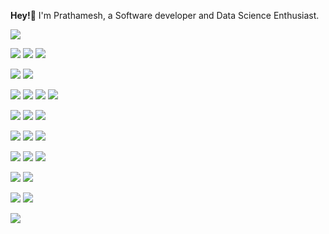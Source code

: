<b>Hey!</b>👋
I'm Prathamesh, a Software developer and Data Science Enthusiast.<br>
  
![](https://img.shields.io/badge/DATA-SCIENCE-informational?style=flat&logo=<LOGO_NAME>&logoColor=white&color=2bbc8a)

![](https://img.shields.io/badge/OS-Linux-informational?style=flat&logo=<LOGO_NAME>&logoColor=white&color=2bbc8a)
![](https://img.shields.io/badge/OS-MAC-informational?style=flat&logo=<LOGO_NAME>&logoColor=white&color=2bbc8a)
![](https://img.shields.io/badge/OS-Windows-informational?style=flat&logo=<LOGO_NAME>&logoColor=white&color=2bbc8a)

![](https://img.shields.io/badge/Language-JAVA-informational?style=flat&logo=<LOGO_NAME>&logoColor=white&color=2bbc8a)
![](https://img.shields.io/badge/Language-PYTHON-informational?style=flat&logo=<LOGO_NAME>&logoColor=white&color=2bbc8a)

![](https://img.shields.io/badge/Script-JAVASCRIPT-informational?style=flat&logo=<LOGO_NAME>&logoColor=white&color=2bbc8a)
![](https://img.shields.io/badge/Script-JQUERY-informational?style=flat&logo=<LOGO_NAME>&logoColor=white&color=2bbc8a)
![](https://img.shields.io/badge/Script-NODEJS-informational?style=flat&logo=<LOGO_NAME>&logoColor=white&color=2bbc8a)
![](https://img.shields.io/badge/Script-REACT-informational?style=flat&logo=<LOGO_NAME>&logoColor=white&color=2bbc8a)

![](https://img.shields.io/badge/Tool-GITBASH-informational?style=flat&logo=<LOGO_NAME>&logoColor=white&color=2bbc8a)
![](https://img.shields.io/badge/Tool-GITLAB-informational?style=flat&logo=<LOGO_NAME>&logoColor=white&color=2bbc8a)
![](https://img.shields.io/badge/Tool-BITBUCKET-informational?style=flat&logo=<LOGO_NAME>&logoColor=white&color=2bbc8a)

![](https://img.shields.io/badge/IDE-VSCODE-informational?style=flat&logo=<LOGO_NAME>&logoColor=white&color=2bbc8a)
![](https://img.shields.io/badge/IDE-ECLIPSE-informational?style=flat&logo=<LOGO_NAME>&logoColor=white&color=2bbc8a)
![](https://img.shields.io/badge/IDE-SPYDER-informational?style=flat&logo=<LOGO_NAME>&logoColor=white&color=2bbc8a)

![](https://img.shields.io/badge/DEPLOYMENT-DOCKER-informational?style=flat&logo=<LOGO_NAME>&logoColor=white&color=2bbc8a)
![](https://img.shields.io/badge/DEPLOYMENT-HEROKU-informational?style=flat&logo=<LOGO_NAME>&logoColor=white&color=2bbc8a)
![](https://img.shields.io/badge/DEPLOYMENT-FLASK-informational?style=flat&logo=<LOGO_NAME>&logoColor=white&color=2bbc8a)

![](https://img.shields.io/badge/DATABASE-SQL-informational?style=flat&logo=<LOGO_NAME>&logoColor=white&color=2bbc8a)
![](https://img.shields.io/badge/DATABASE-MONGODB-informational?style=flat&logo=<LOGO_NAME>&logoColor=white&color=2bbc8a)

![](https://img.shields.io/badge/CLOUD-AWS-informational?style=flat&logo=<LOGO_NAME>&logoColor=white&color=2bbc8a)
![](https://img.shields.io/badge/CLOUD-GCP-informational?style=flat&logo=<LOGO_NAME>&logoColor=white&color=2bbc8a)

<img src="https://media0.giphy.com/media/dWesBcTLavkZuG35MI/giphy.gif">
